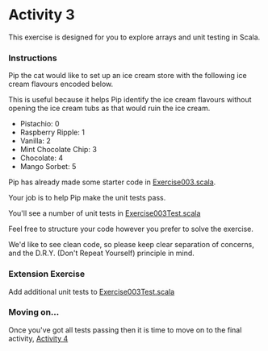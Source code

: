 # Activity 3

This exercise is designed for you to explore arrays and unit testing in Scala.

### Instructions
Pip the cat would like to set up an ice cream store with the following ice cream flavours encoded below.

This is useful because it helps Pip identify the ice cream flavours without opening the ice cream tubs as that would ruin the ice cream.

- Pistachio: 0
- Raspberry Ripple: 1
- Vanilla: 2
- Mint Chocolate Chip: 3
- Chocolate: 4
- Mango Sorbet: 5

Pip has already made some starter code in [Exercise003.scala](../src/main/scala/com/techreturners/exercise003/Exercise003.scala).

Your job is to help Pip make the unit tests pass.

You'll see a number of unit tests in [Exercise003Test.scala](../src/test/scala/com/techreturners/exercise003/Exercise003Test.scala)

Feel free to structure your code however you prefer to solve the exercise.

We'd like to see clean code, so please keep clear separation of concerns, and the D.R.Y. (Don't Repeat Yourself) principle in mind.

### Extension Exercise

Add additional unit tests to [Exercise003Test.scala](../src/test/scala/com/techreturners/exercise003/Exercise003Test.scala)

### Moving on...

Once you've got all tests passing then it is time to move on to the final activity, [Activity 4](./activity_4.md)